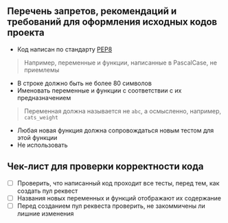 ## Перечень запретов, рекомендаций и требований для оформления исходных кодов проекта
- Код написан по стандарту [PEP8](https://pythonworld.ru/osnovy/pep-8-rukovodstvo-po-napisaniyu-koda-na-python.html)  
>Например, переменные и функции, написанные в PascalCase, не приемлемы
- В строке должно быть не более 80 символов
- Именовать переменные и функции с соответствии с их предназначением  
>Переменная должна называется не ```abc```, а осмысленно, например, ```cats_weight```
- Любая новая функция должна сопровождаться новым тестом для этой функции
- Не использовать 

## Чек-лист для проверки корректности кода
- [ ] Проверить, что написанный код проходит все тесты, перед тем, как создать пул реквест
- [ ] Названия новых переменных и функций отображают их содержание
- [ ] Перед созданием пул реквеста проверить, не закоммичены ли лишние изменения